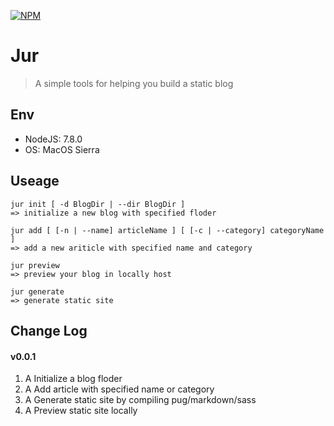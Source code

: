 [![NPM](https://nodei.co/npm/jur.png?downloads=true&downloadRank=true&stars=true)](https://nodei.co/npm/jur/)
# Jur
> A simple tools for helping you build a static blog

## Env
* NodeJS: 7.8.0
* OS: MacOS Sierra

## Useage

```
jur init [ -d BlogDir | --dir BlogDir ]
=> initialize a new blog with specified floder

jur add [ [-n | --name] articleName ] [ [-c | --category] categoryName ]
=> add a new ariticle with specified name and category

jur preview
=> preview your blog in locally host

jur generate
=> generate static site
```


## Change Log
#### v0.0.1
1. A Initialize a blog floder
2. A Add article with specified name or category
3. A Generate static site by compiling pug/markdown/sass
4. A Preview static site locally
